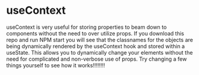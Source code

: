 # useContext
useContext is very useful for storing properties to beam down to components without the need to over utilize props. 
If you download this repo and run NPM start you will see that the classnames for the objects are being dynamically rendered by the useContext hook and stored within a useState. This allows you to dynamically change your elements without the need for complicated and non-verbose use of props. Try changing a few things yourself to see how it works!!!!!!!!
